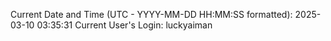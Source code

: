 Current Date and Time (UTC - YYYY-MM-DD HH:MM:SS formatted): 2025-03-10 03:35:31
Current User's Login: luckyaiman
